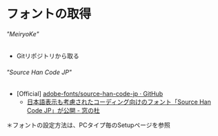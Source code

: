 # フォントの取得
###### "MeiryoKe"
- Gitリポジトリから取る

###### "Source Han Code JP"
- [Official] [adobe-fonts/source-han-code-jp · GitHub](https://github.com/adobe-fonts/source-han-code-jp)
  - [日本語表示も考慮されたコーディング向けのフォント「Source Han Code JP」が公開 - 窓の杜](http://www.forest.impress.co.jp/docs/news/20150612_706667.html)

＊フォントの設定方法は、PCタイプ毎のSetupページを参照
